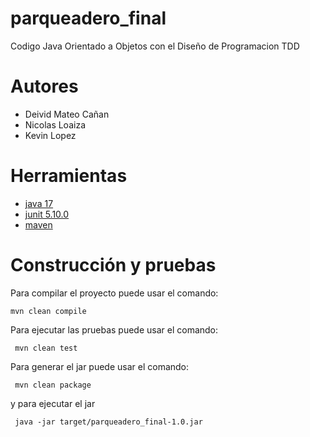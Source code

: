 # parqueadero_final

Codigo Java Orientado a Objetos con el Diseño de Programacion TDD 

# Autores

- Deivid Mateo Cañan
- Nicolas Loaiza
- Kevin Lopez

# Herramientas

- [java 17](https://adoptium.net/es)
- [junit 5.10.0](https://mvnrepository.com/artifact/org.junit.jupiter/junit-jupiter-api/5.10.0)
- [maven](https://maven.apache.org)


# Construcción y pruebas

Para compilar el proyecto puede usar el comando:

```shell
mvn clean compile
```

Para ejecutar las pruebas puede usar el comando: 

```shell
 mvn clean test
```

Para generar el jar puede usar el comando: 

```shell
 mvn clean package
```

y para ejecutar el jar

```shell
 java -jar target/parqueadero_final-1.0.jar
```
